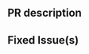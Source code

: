 <!-- Thanks for sending a pull request! Please check out our contribution guidelines: -->
<!-- https://github.com/PegaSysEng/artemis/blob/master/CONTRIBUTING.md -->

## PR description

## Fixed Issue(s)
<!-- Please link to fixed issue(s) here using format: fixes #<issue number> -->
<!-- Example: "fixes #2" -->
